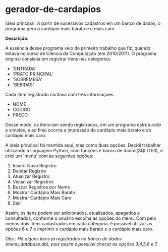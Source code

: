 # gerador-de-cardapios
Ideia principal: A partir de sucessivos cadastros em um banco de dados, o programa gera o cardápio mais barato e o mais caro.

**Descrição:**

A essência desse programa veio do primeiro trabalho que fiz, quando estava no curso de Ciência da Computação (em 2010/2011).
O programa original consistia em registrar itens nas categorias:
 
 - 'ENTRADA'
 - 'PRATO PRINCIPAL'
 - 'SOBREMESA'
 - 'BEBIDAS'

 Cada item registrado contava com três informações:

 - NOME
 - CÓDIGO
 - PREÇO

 Desse modo, os itens iam sendo registrados, em um programa estruturado e simples, e ao final ocorria a impressão do cardápio mais barato e do cardápio mais caro.

 A ideia principal foi mantida aqui, mas como duas opções. Decidi trabalhar utilizando a linguagem Python, com funções e banco de dados(SQLITE3), e criei um 'menu' com as seguintes opções:

1. Inserir Novo Registro
2. Deletar Registro
3. Atualizar Registro
4. Visualizar Registros
5. Buscar Registros por Nome
6. Mostrar Cardápio Mais Barato
7. Mostrar Cardápio Mais Caro
8. Sair

Assim, os itens podem ser adicionados, atualizados, apagados e consultados, conforme o usuário escolha as opções do menu. Com pelo menos dois itens cadastrados em cada categoria, é possível utilizar as opções 6 e 7 e imprimir o cardápio mais barato e o cardápio mais caro.

*Obs.: Há alguns itens já registrados no banco de dados (menu_database.db), pois assim é possível checar as opções 3,4,5,6 e 7.*
